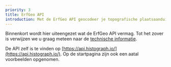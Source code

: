 ```yaml
---
priority: 3
title: ErfGeo API
introduction: Met de ErfGeo API geocodeer je topografische plaatsaanduidingen geautomatiseerd.
---
```


Binnenkort wordt hier uiteengezet wat de ErfGeo API vermag. Tot het zover is verwijzen we u graag meteen naar de [technische informatie](https://github.com/histograph/api).

De API zelf is te vinden op [https://api.histograph.io/](https://api.histograph.io/). Op de startpagina zijn ook een aatal voorbeelden opgenomen.